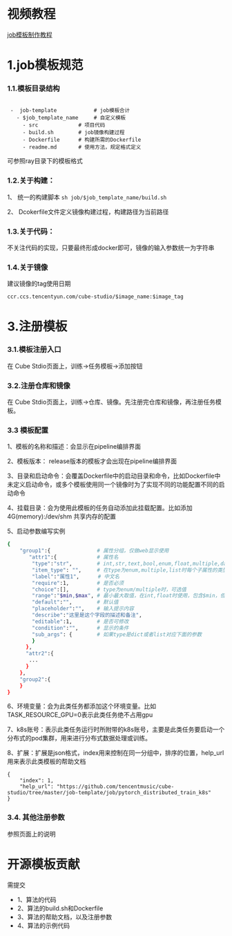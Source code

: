 # 视频教程
[job模板制作教程](https://www.bilibili.com/video/BV15B4y197nm)

# 1.job模板规范

### 1.1.模板目录结构
```
  
 -  job-template            # job模板合计
   - $job_template_name     # 自定义模板
     - src             # 项目代码
     - build.sh        # job镜像构建过程
     - Dockerfile      # 构建所需的Dockerfile
     - readme.md       # 使用方法，规定格式定义
```
可参照ray目录下的模板格式

### 1.2.关于构建：

1、 统一的构建脚本 `sh job/$job_template_name/build.sh`

2、 Dcokerfile文件定义镜像构建过程，构建路径为当前路径

### 1.3.关于代码：

不关注代码的实现，只要最终形成docker即可，镜像的输入参数统一为字符串

### 1.4.关于镜像
建议镜像的tag使用日期

`ccr.ccs.tencentyun.com/cube-studio/$image_name:$image_tag`

# 3.注册模板
### 3.1.模板注册入口
在 Cube Stdio页面上，训练->任务模板->添加按钮

### 3.2.注册仓库和镜像
在 Cube Stdio页面上，训练->仓库、镜像。先注册完仓库和镜像，再注册任务模板。

### 3.3 模板配置

1、模板的名称和描述：会显示在pipeline编排界面

2、模板版本： release版本的模板才会出现在pipeline编排界面

3、目录和启动命令：会覆盖Dockerfile中的启动目录和命令，比如Dockerfile中未定义启动命令，或多个模板使用同一个镜像时为了实现不同的功能配置不同的启动命令

4、挂载目录：会为使用此模板的任务自动添加此挂载配置。比如添加4G(memory):/dev/shm 共享内存的配置

5、启动参数编写实例
```bash
{
    "group1":{               # 属性分组，仅做web显示使用
       "attr1":{             # 属性名
        "type":"str",        # int,str,text,bool,enum,float,multiple,date,datetime,file,dict,list
        "item_type": "",     # 在type为enum,multiple,list时每个子属性的类型
        "label":"属性1",      # 中文名
        "require":1,         # 是否必须
        "choice":[],         # type为enum/multiple时，可选值
        "range":"$min,$max", # 最小最大取值，在int,float时使用，包含$min，但是不包含$max
        "default":"",        # 默认值
        "placeholder":"",    # 输入提示内容
        "describe":"这里是这个字段的描述和备注",
        "editable":1,        # 是否可修改
        "condition":"",      # 显示的条件
        "sub_args": {        # 如果type是dict或者list对应下面的参数
        }
      },
      "attr2":{
       ...
      }
    },
    "group2":{
    }
}
```
6、环境变量：会为此类任务都添加这个环境变量。比如TASK_RESOURCE_GPU=0表示此类任务绝不占用gpu  

7、k8s账号：表示此类任务运行时所附带的k8s账号，主要是此类任务要启动一个分布式的pod集群，用来进行分布式数据处理或训练。  

8、扩展：扩展是json格式，index用来控制在同一分组中，排序的位置，help_url用来表示此类模板的帮助文档  

```
{
    "index": 1,
    "help_url": "https://github.com/tencentmusic/cube-studio/tree/master/job-template/job/pytorch_distributed_train_k8s"
}
```

### 3.4. 其他注册参数

参照页面上的说明

# 开源模板贡献

需提交
 - 1、算法的代码
 - 2、算法的build.sh和Dockerfile
 - 3、算法的帮助文档，以及注册参数
 - 4、算法的示例代码

